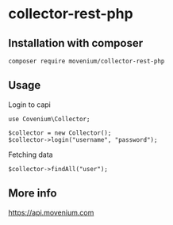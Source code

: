 # collector-rest-php

## Installation with composer
```
composer require movenium/collector-rest-php
```

## Usage

Login to capi

```
use Covenium\Collector;

$collector = new Collector();
$collector->login("username", "password");
```

Fetching data

```
$collector->findAll("user");
```

## More info
https://api.movenium.com